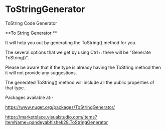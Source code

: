 # ToStringGenerator
ToString Code Generator


**To String Generator **

It will help you out by generating the ToString() method for you.

The several options that we get by using Ctrl+. there will be "Generate ToString()".

Please be aware that if the type is already having the ToString method then it will not provide any suggestions.

The generated ToString() method will include all the public properties of that type.


Packages available at:-

https://www.nuget.org/packages/ToStringGenerator/

https://marketplace.visualstudio.com/items?itemName=pandeyabhishek28.ToStringGenerator

